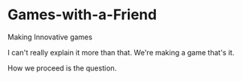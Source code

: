 # Games-with-a-Friend
Making Innovative games 



I can't really explain it more than that. We're making a game that's it.



How we proceed is the question.



